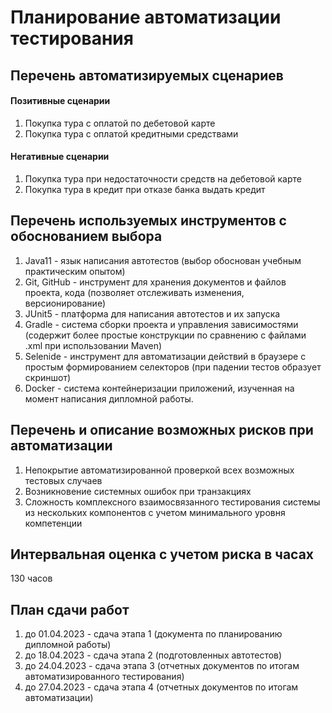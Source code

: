 # Планирование автоматизации тестирования

## Перечень автоматизируемых сценариев

#### Позитивные сценарии
1. Покупка тура с оплатой по дебетовой карте
2. Покупка тура с оплатой кредитными средствами

#### Негативные сценарии
1. Покупка тура при недостаточности средств на дебетовой карте
2. Покупка тура в кредит при отказе банка выдать кредит

## Перечень используемых инструментов с обоснованием выбора
1. Java11 - язык написания автотестов (выбор обоснован учебным практическим опытом)
2. Git, GitHub - инструмент для хранения документов и файлов проекта, кода (позволяет отслеживать изменения, версионирование)
3. JUnit5 - платформа для написания автотестов и их запуска
4. Gradle - система сборки проекта и управления зависимостями (содержит более простые конструкции по сравнению с файлами .xml при использовании Maven)
5. Selenide - инструмент для автоматизации действий в браузере с простым формированием селекторов (при падении тестов образует скриншот)
6. Docker - система контейнеризации приложений, изученная на момент написания дипломной работы.

## Перечень и описание возможных рисков при автоматизации
1. Непокрытие автоматизированной проверкой всех возможных тестовых случаев
2. Возникновение системных ошибок при транзакциях
3. Сложность комплексного взаимосвязанного тестирования системы из нескольких компонентов с учетом минимального уровня компетенции 

## Интервальная оценка с учетом риска в часах
130 часов 

## План сдачи работ
1. до 01.04.2023 - сдача этапа 1 (документа по планированию дипломной работы)
2. до 18.04.2023 - сдача этапа 2 (подготовленных автотестов)
3. до 24.04.2023 - сдача этапа 3 (отчетных документов по итогам автоматизированного тестирования)
4. до 27.04.2023 - сдача этапа 4 (отчетных документов по итогам автоматизации)
